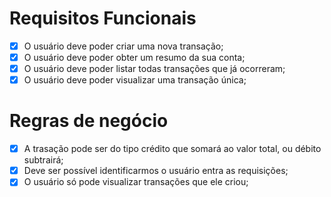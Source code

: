# Requisitos Funcionais

- [x] O usuário deve poder criar uma nova transação;
- [x] O usuário deve poder obter um resumo da sua conta;
- [x] O usuário deve poder listar todas transações que já ocorreram;
- [x] O usuário deve poder visualizar uma transação única;

# Regras de negócio

- [x] A trasação pode ser do tipo crédito que somará ao valor total, ou débito subtrairá;
- [x] Deve ser possível identificarmos o usuário entra as requisições;
- [x]  O usuário só pode visualizar transações que ele criou;